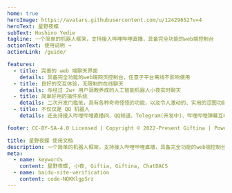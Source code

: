 ```yaml
---
home: true
heroImage: https://avatars.githubusercontent.com/u/12429652?v=4
heroText: 星野夜蝶
subText: Hoshino Yedie
tagline: 一个简单的机器人框架，支持接入哔哩哔哩直播，具备完全功能的web端控制台
actionText: 使用说明 →
actionLink: /guide/

features:
  - title: 完善的 web 端聊天界面
    details: 具备完全功能的web端网页控制台，任意子平台离线不影响使用
  - title: 良好的交互体验，无限制的在线聊天
    details: 与经过 2w+ 用户调教养成的人工智能机器人小夜实时聊天
  - title: 简单好用的插件系统
    details: 二次开发门槛低，具有各种奇奇怪怪的功能，以及令人激动的、实用的涩图功能
  - title: 不仅仅是 QQ 机器人
    details: 还支持接入哔哩哔哩直播间、QQ频道、Telegram(开发中)、哔哩哔哩弹幕互动游戏(开发中)等其他平台

footer: CC-BY-SA-4.0 Licensed | Copyright © 2022-Present Giftina | Powered by VuePress

title: 星野夜蝶 使用文档
description: 一个简单的机器人框架，支持接入哔哩哔哩直播，具备完全功能的web端控制台
meta:
  - name: keywords
    content: 星野夜蝶, 小夜, Giftia, Giftina, ChatDACS
  - name: baidu-site-verification
    content: code-NQKKlgpSrz
---
```

